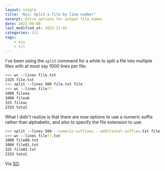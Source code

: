```yaml
---
layout: single
title: 'Nix: Split a file by line number'
excerpt: Extra options for output file names
date: 2021-04-08
last_modified_at: 2022-11-02
categories: til
tags:
    - nix
    - til
---
```


I've been using the `split` command for a while to split a file into multiple files with at most say 1000 lines per file:

```bash
>>> wc --lines file.txt
2325 file.txt
>>> split --lines 500 file.txt file
>>> wc --lines file??
1000 fileaa
1000 fileab
325 fileac
2325 total
```

What I didn't realize is that there are now options to use a numeric suffix rather than alphabetic,
and also to specify the file extension to use:

```bash
>>> split --lines 500 --numeric-suffixes --additional-suffix=.txt file.txt file
>>> wc --lines file??.txt
1000 file00.txt
1000 file01.txt
325 file02.txt
2325 total
```

Via [SO](https://web.archive.org/web/20220818174137/https://unix.stackexchange.com/questions/32626/split-a-file-by-line-and-have-control-over-resulting-files-extension/74166).
